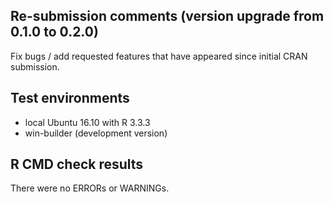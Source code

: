 ## Re-submission comments (version upgrade from 0.1.0 to 0.2.0)

Fix bugs / add requested features that have appeared since initial CRAN submission. 

## Test environments
* local Ubuntu 16.10 with R 3.3.3
* win-builder (development version)

## R CMD check results

There were no ERRORs or WARNINGs. 

